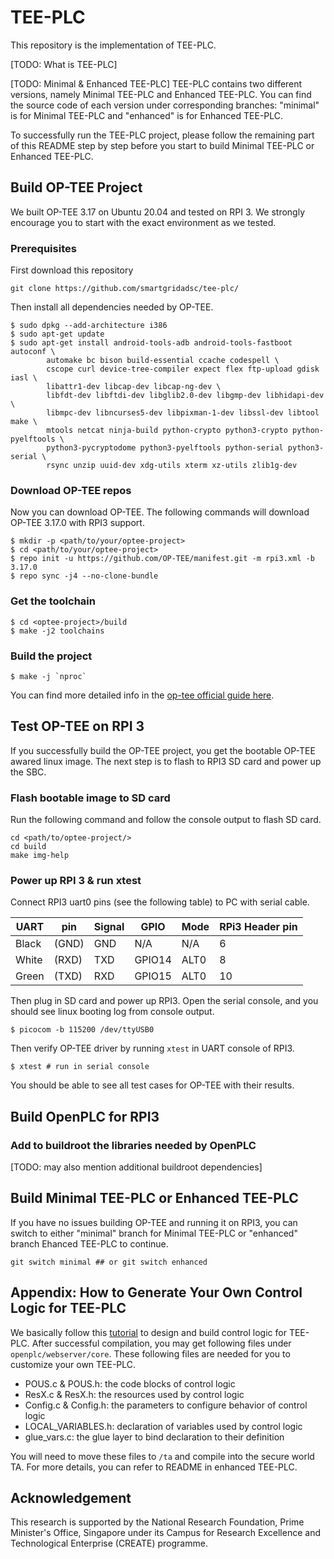 # TEE-PLC

This repository is the implementation of TEE-PLC. 

[TODO: What is TEE-PLC]

[TODO: Minimal & Enhanced TEE-PLC]
TEE-PLC contains two different versions, namely Minimal TEE-PLC and Enhanced TEE-PLC.
You can find the source code of each version under corresponding branches: "minimal" is for Minimal TEE-PLC and "enhanced" is for Enhanced TEE-PLC.

To successfully run the TEE-PLC project, please follow the remaining part of this README step by step before you start to build Minimal TEE-PLC or Enhanced TEE-PLC.


## Build OP-TEE Project

We built OP-TEE 3.17 on Ubuntu 20.04 and tested on RPI 3. We strongly encourage you to start with the exact environment as we tested. 

### Prerequisites
First download this repository

``` shell
git clone https://github.com/smartgridadsc/tee-plc/
```

Then install all dependencies needed by OP-TEE.

``` shell
$ sudo dpkg --add-architecture i386
$ sudo apt-get update
$ sudo apt-get install android-tools-adb android-tools-fastboot autoconf \
        automake bc bison build-essential ccache codespell \
        cscope curl device-tree-compiler expect flex ftp-upload gdisk iasl \
        libattr1-dev libcap-dev libcap-ng-dev \
        libfdt-dev libftdi-dev libglib2.0-dev libgmp-dev libhidapi-dev \
        libmpc-dev libncurses5-dev libpixman-1-dev libssl-dev libtool make \
        mtools netcat ninja-build python-crypto python3-crypto python-pyelftools \
        python3-pycryptodome python3-pyelftools python-serial python3-serial \
        rsync unzip uuid-dev xdg-utils xterm xz-utils zlib1g-dev
```

### Download OP-TEE repos

Now you can download OP-TEE. The following commands will download OP-TEE 3.17.0 with RPI3 support.

``` shell
$ mkdir -p <path/to/your/optee-project>
$ cd <path/to/your/optee-project>
$ repo init -u https://github.com/OP-TEE/manifest.git -m rpi3.xml -b 3.17.0
$ repo sync -j4 --no-clone-bundle
```

### Get the toolchain

``` shell
$ cd <optee-project>/build
$ make -j2 toolchains
```

### Build the project

``` shell
$ make -j `nproc`
```

You can find more detailed info in the [op-tee official guide here](https://optee.readthedocs.io/en/3.17.0/building/gits/build.html#build).

## Test OP-TEE on RPI 3

If you successfully build the OP-TEE project, you get the bootable OP-TEE awared linux image. The next step is to flash to RPI3 SD card and power up the SBC.

### Flash bootable image to SD card

Run the following command and follow the console output to flash SD card.

``` shell
cd <path/to/optee-project/>
cd build
make img-help
```

### Power up RPI 3 & run xtest

Connect RPI3 uart0 pins (see the following table) to PC with serial cable.

| UART   | pin   | Signal | GPIO   | Mode  | RPi3 Header pin |
|--------|-------|--------|--------|-------|-----------------|
| Black  | (GND) | GND    | N/A    | N/A   | 6               |
| White  | (RXD) | TXD    | GPIO14 | ALT0  | 8               |
| Green  | (TXD) | RXD    | GPIO15 | ALT0  | 10              |

Then plug in SD card and power up RPI3. Open the serial console, and you should see linux booting log from console output.

``` shell
$ picocom -b 115200 /dev/ttyUSB0
```

Then verify OP-TEE driver by running `xtest` in UART console of RPI3.

``` shell
$ xtest # run in serial console
```

You should be able to see all test cases for OP-TEE with their results.

## Build OpenPLC for RPI3

### Add to buildroot the libraries needed by OpenPLC
[TODO: may also mention additional buildroot dependencies]

## Build Minimal TEE-PLC or Enhanced TEE-PLC

If you have no issues building OP-TEE and running it on RPI3, you can switch to either "minimal" branch for Minimal TEE-PLC or "enhanced" branch Ehanced TEE-PLC to continue.

``` shell
git switch minimal ## or git switch enhanced
```

## Appendix: How to Generate Your Own Control Logic for TEE-PLC
We basically follow this [tutorial](https://autonomylogic.com/docs/3-2-creating-your-first-project-on-openplc-editor/) to design and build control logic for TEE-PLC. After successful compilation, you may get following files under `openplc/webserver/core`. These following files are needed for you to customize your own TEE-PLC.

- POUS.c & POUS.h: the code blocks of control logic
- ResX.c & ResX.h: the resources used by control logic
- Config.c & Config.h: the parameters to configure behavior of control logic
- LOCAL_VARIABLES.h: declaration of variables used by control logic
- glue_vars.c: the glue layer to bind declaration to their definition

You will need to move these files to `/ta` and compile into the secure world TA. For more details, you can refer to README in enhanced TEE-PLC.

## Acknowledgement
This research is supported by the National Research Foundation, Prime Minister's Office, Singapore under its Campus for Research Excellence and Technological Enterprise (CREATE) programme.